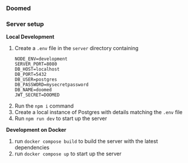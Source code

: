 ### Doomed

### Server setup


**Local Development**
1. Create a `.env` file in the `server` directory containing
    ```
    NODE_ENV=development
    SERVER_PORT=8080
    DB_HOST=localhost
    DB_PORT=5432
    DB_USER=postgres
    DB_PASSWORD=mysecretpassword
    DB_NAME=doomed
    JWT_SECRET=DOOMED
    ```
2. Run the `npm i` command
3. Create a local instance of Postgres with details matching the `.env` file
4. Run `npm run dev` to start up the server

**Development on Docker**
1. run `docker compose build` to build the server with the latest dependencies
2. run `docker compose up` to start up the server